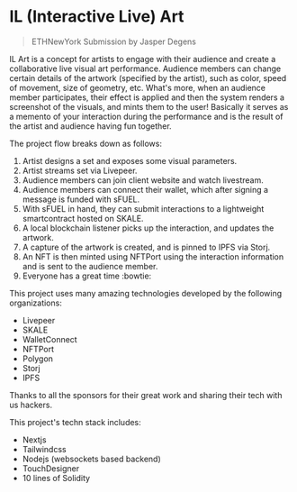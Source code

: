 # IL (Interactive Live) Art

> ETHNewYork Submission by Jasper Degens


IL Art is a concept for artists to engage with their audience and create a collaborative live visual art performance. Audience members can change certain details of the artwork (specified by the artist), such as color, speed of movement, size of geometry, etc. What's more, when an audience member participates, their effect is applied and then the system renders a screenshot of the visuals, and mints them to the user! Basically it serves as a memento of your interaction during the performance and is the result of the artist and audience having fun together.

The project flow breaks down as follows:

1. Artist designs a set and exposes some visual parameters.
2. Artist streams set via Livepeer.
3. Audience members can join client website and watch livestream.
4. Audience members can connect their wallet, which after signing a message is funded with sFUEL.
5. With sFUEL in hand, they can submit interactions to a lightweight smartcontract hosted on SKALE.
6. A local blockchain listener picks up the interaction, and updates the artwork.
7. A capture of the artwork is created, and is pinned to IPFS via Storj.
8. An NFT is then minted using NFTPort using the interaction information and is sent to the audience member.
9. Everyone has a great time :bowtie:



This project uses many amazing technologies developed by the following organizations:
- Livepeer
- SKALE
- WalletConnect
- NFTPort
- Polygon
- Storj
- IPFS



Thanks to all the sponsors for their great work and sharing their tech with us hackers.


This project's techn stack includes:
 - Nextjs
 - Tailwindcss
 - Nodejs (websockets based backend)
 - TouchDesigner
 - 10 lines of Solidity